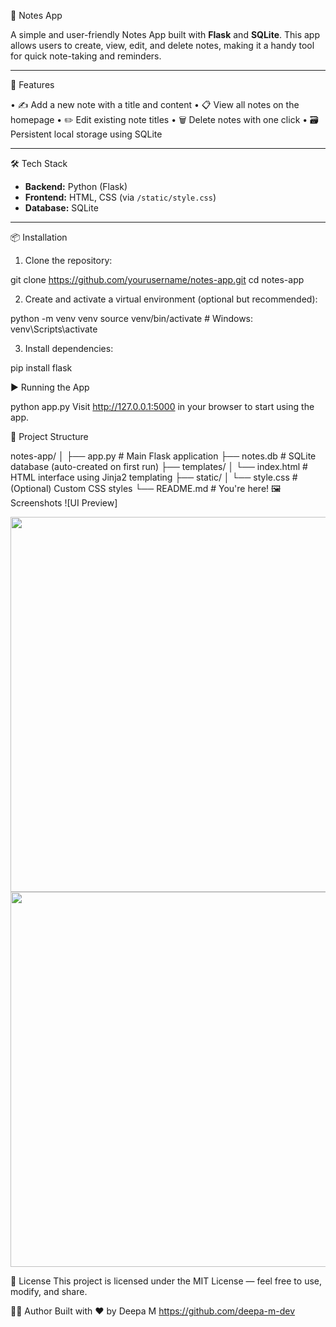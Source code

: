 📝 Notes App

A simple and user-friendly Notes App built with **Flask** and **SQLite**. 
This app allows users to create, view, edit, and delete notes, making it a handy tool for quick note-taking and reminders.

---

🚀 Features

• ✍️ Add a new note with a title and content
• 📋 View all notes on the homepage
• ✏️ Edit existing note titles
• 🗑️ Delete notes with one click
• 🗃️ Persistent local storage using SQLite

---

🛠️ Tech Stack

- **Backend:** Python (Flask)
- **Frontend:** HTML, CSS (via `/static/style.css`)
- **Database:** SQLite

---

📦 Installation

1. Clone the repository:
   
git clone https://github.com/yourusername/notes-app.git
cd notes-app 

2. Create and activate a virtual environment (optional but recommended):
   
python -m venv venv
source venv/bin/activate  # Windows: venv\Scripts\activate

3. Install dependencies:

pip install flask

▶️ Running the App

python app.py
Visit http://127.0.0.1:5000 in your browser to start using the app.

📂 Project Structure

notes-app/
│
├── app.py                  # Main Flask application
├── notes.db                # SQLite database (auto-created on first run)
├── templates/
│   └── index.html          # HTML interface using Jinja2 templating
├── static/
│   └── style.css           # (Optional) Custom CSS styles
└── README.md               # You're here!
🖼️ Screenshots
![UI Preview]
<p align="center">
  <img src="screenshots/ui1.heic" width="600"/>
  <img src="screenshots/ui2.heic" width="600"/>
</p>




📄 License
This project is licensed under the MIT License — feel free to use, modify, and share.

🙋‍♀️ Author
Built with ❤️ by Deepa M
https://github.com/deepa-m-dev
